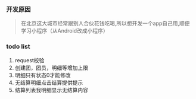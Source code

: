 ### 开发原因
> 在北京这大城市经常跟别人合伙花钱吃喝,所以想开发一个app自己用,顺便学习小程序（从Android改成小程序）

### todo list
1. request校验
2. 创建团，团员，明细等增加上限
3. 明细只有状态0才能修改
4. 无结算明细点击结算提供提示
5. 结算列表我明细显示无结算内容


